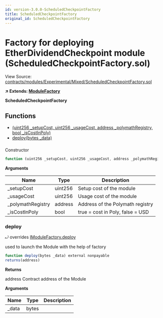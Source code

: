```yaml
---
id: version-3.0.0-ScheduledCheckpointFactory
title: ScheduledCheckpointFactory
original_id: ScheduledCheckpointFactory
---
```


# Factory for deploying EtherDividendCheckpoint module (ScheduledCheckpointFactory.sol)

View Source: [contracts/modules/Experimental/Mixed/ScheduledCheckpointFactory.sol](../../contracts/modules/Experimental/Mixed/ScheduledCheckpointFactory.sol)

**↗ Extends: [ModuleFactory](ModuleFactory.md)**

**ScheduledCheckpointFactory**

## Functions

- [(uint256 _setupCost, uint256 _usageCost, address _polymathRegistry, bool _isCostInPoly)](#)
- [deploy(bytes _data)](#deploy)

### 

Constructor

```js
function (uint256 _setupCost, uint256 _usageCost, address _polymathRegistry, bool _isCostInPoly) public nonpayable ModuleFactory 
```

**Arguments**

| Name        | Type           | Description  |
| ------------- |------------- | -----|
| _setupCost | uint256 | Setup cost of the module | 
| _usageCost | uint256 | Usage cost of the module | 
| _polymathRegistry | address | Address of the Polymath registry | 
| _isCostInPoly | bool | true = cost in Poly, false = USD | 

### deploy

⤾ overrides [IModuleFactory.deploy](IModuleFactory.md#deploy)

used to launch the Module with the help of factory

```js
function deploy(bytes _data) external nonpayable
returns(address)
```

**Returns**

address Contract address of the Module

**Arguments**

| Name        | Type           | Description  |
| ------------- |------------- | -----|
| _data | bytes |  | 

